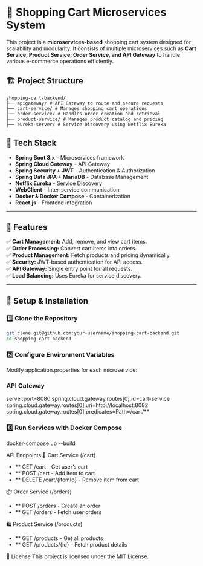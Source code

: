 # 🛒 Shopping Cart Microservices System

This project is a **microservices-based** shopping cart system designed for scalability and modularity. It consists of multiple microservices such as **Cart Service, Product Service, Order Service, and API Gateway** to handle various e-commerce operations efficiently.

## 🏗️ Project Structure
```
shopping-cart-backend/ 
├── apigateway/ # API Gateway to route and secure requests
├── cart-service/ # Manages shopping cart operations 
├── order-service/ # Handles order creation and retrieval 
├── product-service/ # Manages product catalog and pricing 
├── eureka-server/ # Service Discovery using Netflix Eureka 
```

## 🚀 Tech Stack

- **Spring Boot 3.x** - Microservices framework
- **Spring Cloud Gateway** - API Gateway
- **Spring Security + JWT** - Authentication & Authorization
- **Spring Data JPA + MariaDB** - Database Management
- **Netflix Eureka** - Service Discovery
- **WebClient** - Inter-service communication
- **Docker & Docker Compose** - Containerization
- **React.js** - Frontend integration

---

## 📌 Features

✅ **Cart Management:** Add, remove, and view cart items.  
✅ **Order Processing:** Convert cart items into orders.  
✅ **Product Management:** Fetch products and pricing dynamically.  
✅ **Security:** JWT-based authentication for API access.  
✅ **API Gateway:** Single entry point for all requests.  
✅ **Load Balancing:** Uses Eureka for service discovery.

---

## 🔧 Setup & Installation

### 1️⃣ Clone the Repository
```bash
git clone git@github.com:your-username/shopping-cart-backend.git
cd shopping-cart-backend
```

### 2️⃣ Configure Environment Variables
Modify application.properties for each microservice:

### API Gateway
server.port=8080
spring.cloud.gateway.routes[0].id=cart-service
spring.cloud.gateway.routes[0].uri=http://localhost:8082
spring.cloud.gateway.routes[0].predicates=Path=/cart/**

### 3️⃣ Run Services with Docker Compose
docker-compose up --build


API Endpoints
🛒 Cart Service (/cart)
- ** GET /cart - Get user’s cart
- ** POST /cart - Add item to cart
- ** DELETE /cart/{itemId} - Remove item from cart

📦 Order Service (/orders)
- ** POST /orders - Create an order
- ** GET /orders - Fetch user orders

🛍️ Product Service (/products)
- ** GET /products - Get all products
- ** GET /products/{id} - Fetch product details

📜 License
This project is licensed under the MIT License.